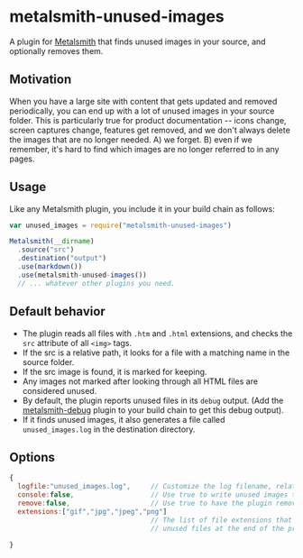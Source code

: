 # metalsmith-unused-images

A plugin for [Metalsmith](http://www.metalsmith.io/) that finds unused images in your source, and optionally removes them.

## Motivation

When you have a large site with content that gets updated and removed periodically, you can end up with a lot of unused images in your source folder. This is particularly true for product documentation -- icons change, screen captures change, features get removed, and we don't always delete the images that are no longer needed. A) we forget. B) even if we remember, it's hard to find which images are no longer referred to in any pages.

## Usage

Like any Metalsmith plugin, you include it in your build chain as follows:

```js
var unused_images = require("metalsmith-unused-images")

Metalsmith(__dirname)
  .source("src")
  .destination("output")
  .use(markdown())
  .use(metalsmith-unused-images())
  // ... whatever other plugins you need.
```

## Default behavior

- The plugin reads all files with `.htm` and `.html` extensions, and checks the `src` attribute of all `<img>` tags.
- If the src is a relative path, it looks for a file with a matching name in the source folder.
- If the src image is found, it is marked for keeping.
- Any images not marked after looking through all HTML files are considered unused.
- By default, the plugin reports unused files in its `debug` output. (Add the [metalsmith-debug](https://github.com/mahnunchik/metalsmith-debug) plugin to your build chain to get this debug output).
- If it finds unused images, it also generates a file called `unused_images.log` in the destination directory.

## Options

```js
{
  logfile:"unused_images.log",     // Customize the log filename, relative to destination. Use nil to skip.
  console:false,                   // Use true to write unused images to console.log as well as the debug stream.
  remove:false,                    // Use true to have the plugin remove unused files from your source folder.
  extensions:["gif","jpg","jpeg","png"]
                                   // The list of file extensions that the plugin will check when looking for
                                   // unused files at the end of the process.
  
}
```

